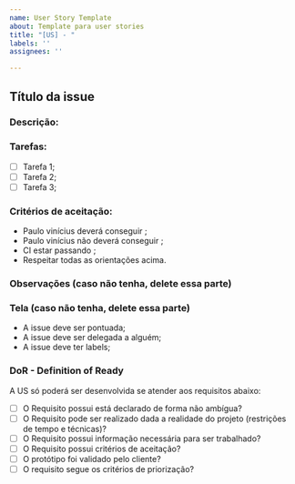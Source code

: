 ```yaml
---
name: User Story Template
about: Template para user stories
title: "[US] - "
labels: ''
assignees: ''

---
```


## Título da issue

### Descrição:

### Tarefas:

- [ ] Tarefa 1;
- [ ] Tarefa 2;
- [ ] Tarefa 3;

### Critérios de aceitação:

- Paulo vinícius deverá conseguir ;
- Paulo vinícius não deverá conseguir ;
- CI estar passando ;
- Respeitar todas as orientações acima.

### Observações (caso não tenha, delete essa parte)

### Tela (caso não tenha, delete essa parte)

- A issue deve ser pontuada;
- A issue deve ser delegada a alguém;
- A issue deve ter labels;

### DoR - Definition of Ready 

A US só poderá ser desenvolvida se atender aos requisitos abaixo:

- [ ] O Requisito possui está declarado de forma não ambígua?
- [ ] O Requisito pode ser realizado dada a realidade do projeto (restrições de tempo e técnicas)?
- [ ] O Requisito possui informação necessária para ser trabalhado? 
- [ ] O Requisito possui critérios de aceitação?
- [ ] O protótipo foi validado pelo cliente?
- [ ] O requisito segue os critérios de priorização?
